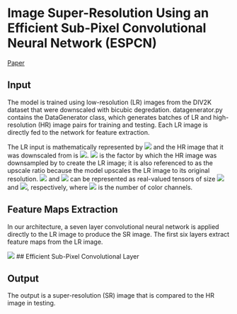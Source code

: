 # Image Super-Resolution Using an Efficient Sub-Pixel Convolutional Neural Network (ESPCN)
[Paper](https://arxiv.org/pdf/1609.05158.pdf)
## Input
The model is trained using low-resolution (LR) images from the DIV2K dataset that were downscaled with bicubic degredation. datagenerator.py contains the DataGenerator class, which generates batches of LR and high-resolution (HR) image pairs for training and testing. Each LR image is directly fed to the network for feature extraction. 

The LR input is mathematically represented by <img src="https://latex.codecogs.com/gif.latex?I^{LR}"/> and the HR image that it was downscaled from is <img src="https://latex.codecogs.com/gif.latex?I^{HR}"/>. <img src="https://latex.codecogs.com/gif.latex?r"/> is the factor by which the HR image was downsampled by to create the LR image; it is also referenced to as the upscale ratio because the model upscales the LR image to its original resolution. <img src="https://latex.codecogs.com/gif.latex?I^{LR}"/> and <img src="https://latex.codecogs.com/gif.latex?I^{HR}"/> can be represented as real-valued tensors of size <img src="https://latex.codecogs.com/gif.latex?H*W*C"/> and <img src="https://latex.codecogs.com/gif.latex?rH*rW*rC"/>, respectively, where <img src="https://latex.codecogs.com/gif.latex?C"/> is the number of color channels. 
## Feature Maps Extraction
In our architecture, a seven layer convolutional neural network is applied directly to the LR image to produce the SR image. The first six layers extract feature maps from the LR image.

<img src="https://latex.codecogs.com/gif.latex?f^1(I^{LR};W_1,b_1)=\phi(W+1*I^{LR}+b_1)"/>
## Efficient Sub-Pixel Convolutional Layer

## Output
The output is a super-resolution (SR) image that is compared to the HR image in testing. 
